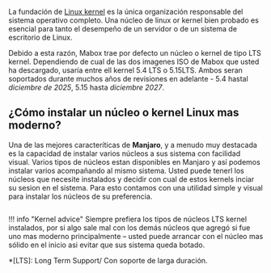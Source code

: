 


La fundación de  [Linux kernel](https://kernel.org) es la única organización responsable del sistema operativo completo. Una  núcleo de linux or kernel bien probado es esencial para tanto el desempeño de un servidor o de un sistema de escritorio de Linux.

Debido a esta razón, Mabox trae por defecto un núcleo o kernel de tipo LTS kernel. Dependiendo de cual de las dos imagenes ISO de Mabox que  usted ha descargado, usaría entre ell kernel 5.4 LTS o 5.15LTS. Ambos seran soportados durante muchos años de revisiones en adelante - 5.4 hastal *diciembre de  2025*, 5.15 hasta *diciembre 2027*.


## ¿Cómo instalar un núcleo o kernel Linux mas moderno?

Una de las mejores caracteríticas de **Manjaro**, y a menudo muy destacada es la capacidad de instalar varios núcleos a sus sistema con facilidad visual.
Varios tipos de núcleos estan disponibles en Manjaro y así podemos instalar varios acompañando al mismo sistema.
Usted puede tenerl los núcleos que necesite instalados y decidir con cual de estos kernels inciar su sesion en el sistema.
Para esto contamos con una utilidad simple y visual para  instalar los núcleos de su preferencia.

<div class="gal1">
    <a href="../../img/msm-kernel.jpg" title="Kernel installation"><img src="../../img/msm-kernel.jpg" alt="" /></a>
</div>

!!! info "Kernel advice"
    Siempre prefiera los tipos de núcleos  LTS kernel instalados, por si algo sale mal con los demás núcleos que agregó si fue uno mas moderno principalmente – usted puede arrancar con el núcleo mas sólido en el inicio asi  evitar que sus sistema queda botado.




*[LTS]: Long Term Support/ Con soporte de larga duración.
